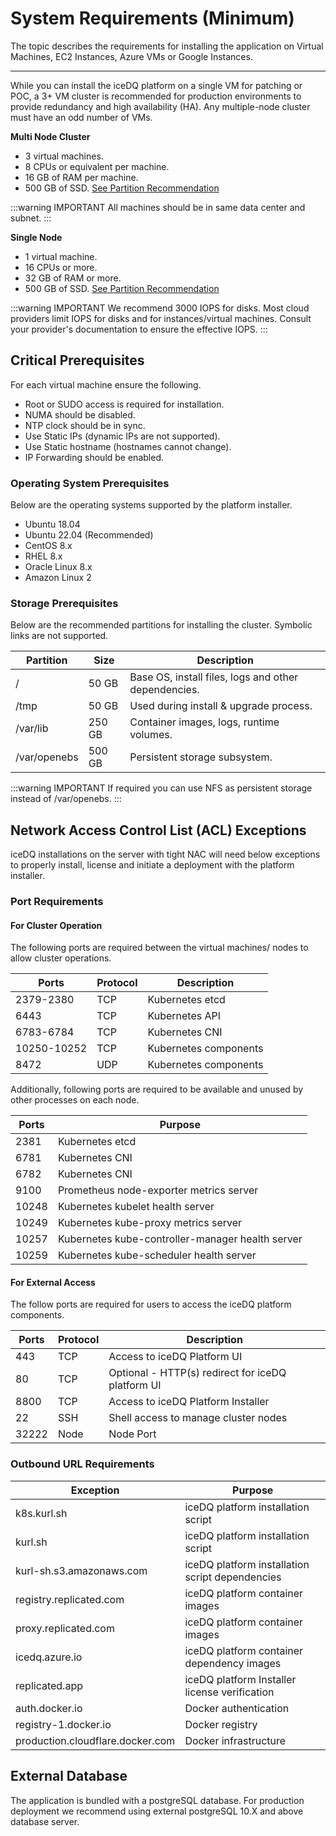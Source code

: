 # System Requirements (Minimum)

The topic describes the requirements for installing the application on Virtual Machines, EC2 Instances, Azure VMs or Google Instances.

---

While you can install the iceDQ platform on a single VM for patching or POC, a 3+ VM cluster is recommended for production environments to provide redundancy and high availability (HA). Any multiple-node cluster must have an odd number of VMs.

**Multi Node Cluster** 

* 3 virtual machines.
* 8 CPUs or equivalent per machine.
* 16 GB of RAM per machine.
* 500 GB of SSD. [See Partition Recommendation](#storage-prerequisites)

:::warning IMPORTANT
All machines should be in same data center and subnet. 
:::

**Single Node**

* 1 virtual machine. 
* 16 CPUs or more.
* 32 GB of RAM or more.
* 500 GB of SSD. [See Partition Recommendation](#storage-prerequisites)

:::warning IMPORTANT
We recommend 3000 IOPS for disks. Most cloud providers limit IOPS for disks and for instances/virtual machines. Consult your provider's documentation to ensure the effective IOPS. 
:::


## Critical Prerequisites

For each virtual machine ensure the following. 

* Root or SUDO access is required for installation.
* NUMA should be disabled.
* NTP clock should be in sync. 
* Use Static IPs (dynamic IPs are not supported). 
* Use Static hostname (hostnames cannot change). 
* IP Forwarding should be enabled. 

### Operating System Prerequisites

Below are the operating systems supported by the platform installer. 

* Ubuntu 18.04
* Ubuntu 22.04 (Recommended)
* CentOS 8.x
* RHEL 8.x
* Oracle Linux 8.x 
* Amazon Linux 2

### Storage Prerequisites 

Below are the recommended partitions for installing the cluster. Symbolic links are not supported. 

| Partition    | Size   | Description                                          |
|--------------|--------|------------------------------------------------------|
| /            | 50 GB  | Base OS, install files, logs and other dependencies. |
| /tmp         | 50 GB  | Used during install & upgrade process.               |
| /var/lib     | 250 GB | Container images, logs, runtime volumes.             |
| /var/openebs | 500 GB | Persistent storage subsystem.                        |


:::warning IMPORTANT
If required you can use NFS as persistent storage instead of /var/openebs. 
:::

## Network Access Control List (ACL) Exceptions

iceDQ installations on the server with tight NAC will need below exceptions to properly install, license and initiate a deployment with the platform installer. 

### Port Requirements

#### For Cluster Operation

The following ports are required between the virtual machines/ nodes to allow cluster operations.  

| Ports       | Protocol | Description           |
|-------------|----------|-----------------------|
| 2379-2380   | TCP      | Kubernetes etcd       |
| 6443        | TCP      | Kubernetes API        |
| 6783-6784   | TCP      | Kubernetes CNI        |
| 10250-10252 | TCP      | Kubernetes components |
| 8472        | UDP      | Kubernetes components |

Additionally, following ports are required to be available and unused by other processes on each node. 

| Ports | Purpose                                          |
|-------|--------------------------------------------------|
| 2381  | Kubernetes etcd                                  |
| 6781  | Kubernetes CNI                                   |
| 6782  | Kubernetes CNI                                   |
| 9100  | Prometheus node-exporter metrics server          |
| 10248 | Kubernetes kubelet health server                 |
| 10249 | Kubernetes kube-proxy metrics server             |
| 10257 | Kubernetes kube-controller-manager health server |
| 10259 | Kubernetes kube-scheduler health server          |

#### For External Access

The follow ports are required for users to access the iceDQ platform components. 

| Ports | Protocol | Description                                       |
|-------|----------|---------------------------------------------------|
| 443   | TCP      | Access to iceDQ Platform UI                       |
| 80    | TCP      | Optional - HTTP(s) redirect for iceDQ platform UI |
| 8800  | TCP      | Access to iceDQ Platform Installer                |
| 22    | SSH      | Shell access to manage cluster nodes              |
| 32222 | Node     | Node Port                                         |

### Outbound URL Requirements 

| Exception                        | Purpose                                         |
|----------------------------------|-------------------------------------------------|
| k8s.kurl.sh                      | iceDQ platform installation script              |
| kurl.sh                          | iceDQ platform installation script              |
| kurl-sh.s3.amazonaws.com         | iceDQ platform installation script dependencies |
| registry.replicated.com          | iceDQ platform container images                 |
| proxy.replicated.com             | iceDQ platform container images                 |
| icedq.azure.io                   | iceDQ platform container dependency images      |
| replicated.app                   | iceDQ platform Installer license verification   |
| auth.docker.io                   | Docker authentication                           |
| registry-1.docker.io             | Docker registry                                 |
| production.cloudflare.docker.com | Docker infrastructure                           |

## External Database 

The application is bundled with a postgreSQL database. For production deployment we recommend using external postgreSQL 10.X and above database server.